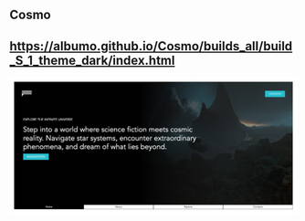 ## Cosmo 
## https://albumo.github.io/Cosmo/builds_all/build_S_1_theme_dark/index.html
![Img project](./image/image.jpg)
